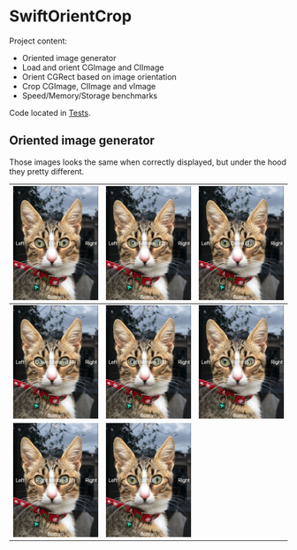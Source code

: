 # SwiftOrientCrop

Project content:
- Oriented image generator
- Load and orient CGImage and CIImage
- Orient CGRect based on image orientation
- Crop CGImage, CIImage and vImage
- Speed/Memory/Storage benchmarks

Code located in [Tests](SwiftOrientCropTests/SwiftOrientCropTests.swift).

## Oriented image generator

Those images looks the same when correctly displayed, but under the hood they pretty different.

| <img src='SwiftOrientCropTests/media/iphone_x_1.jpg'/> | <img src='SwiftOrientCropTests/media/iphone_x_2.jpg'/> | <img src='SwiftOrientCropTests/media/iphone_x_3.jpg'/> |
| --- | --- | --- |
| <img src='SwiftOrientCropTests/media/iphone_x_4.jpg'/> | <img src='SwiftOrientCropTests/media/iphone_x_5.jpg'/> | <img src='SwiftOrientCropTests/media/iphone_x_6.jpg'/> |
| <img src='SwiftOrientCropTests/media/iphone_x_7.jpg'/> | <img src='SwiftOrientCropTests/media/iphone_x_8.jpg'/>| |
